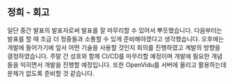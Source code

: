 ## 정희 - 회고

일단 중간 발표의 발표자로써 발표를 잘 마무리할 수 있어서 뿌듯했습니다.
다음부터는 발표를 할 때 조금 더 청중들과 소통할 수 있게 준비해야겠다고 생각했습니다.
오후에는 개발에 들어가기에 앞서 어떤 기술을 사용할 것인지 회의를 진행하였고 계발의 방향을 결정하였습니다.
주말 간 성호와 함께 CI/CD를 마무리할 예정이며 개발에 필요한 개념들을 익히면서 개발을 진행할 예정입니다.
또한 OpenVidu를 서버에 올리고 활용하는데 문제가 없도록 준비할 것 같습니다.
